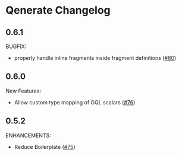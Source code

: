 # Qenerate Changelog

## 0.6.1

BUGFIX:

* properly handle inline fragments inside fragment definitions ([#80](https://github.com/app-sre/qenerate/pull/80))

## 0.6.0

New Features:

* Allow custom type mapping of GQL scalars ([#76](https://github.com/app-sre/qenerate/pull/76))

## 0.5.2

ENHANCEMENTS:

* Reduce Boilerplate ([#75](https://github.com/app-sre/qenerate/pull/75))
